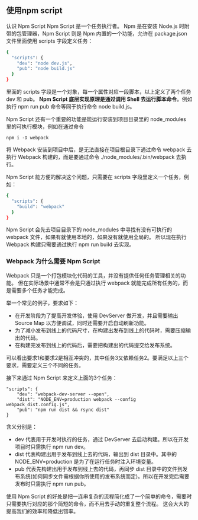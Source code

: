 ## 使用npm script

认识 Npm Script
Npm Script 是一个任务执行者。 Npm 是在安装 Node.js 时附带的包管理器，Npm Script 则是 Npm 内置的一个功能，允许在 package.json 文件里面使用 scripts 字段定义任务：

```bash
{
  "scripts": {
    "dev": "node dev.js",
    "pub": "node build.js"
  }
}
```

里面的 scripts 字段是一个对象，每一个属性对应一段脚本，以上定义了两个任务 dev 和 pub。 **Npm Script 底层实现原理是通过调用 Shell 去运行脚本命令**。例如执行 npm run pub 命令等同于执行命令 node build.js。

Npm Script 还有一个重要的功能是能运行安装到项目目录里的 node_modules 里的可执行模块，例如在通过命令

    npm i -D webpack

将 Webpack 安装到项目中后，是无法直接在项目根目录下通过命令 webpack 去执行 Webpack 构建的，而是要通过命令 ./node_modules/.bin/webpack 去执行。

Npm Script 能方便的解决这个问题，只需要在 scripts 字段里定义一个任务，例如：

```bash
{
  "scripts": {
    "build": "webpack"
  }
}
```

Npm Script 会先去项目目录下的 node_modules 中寻找有没有可执行的 webpack 文件，如果有就使用本地的，如果没有就使用全局的。 所以现在执行 Webpack 构建只需要通过执行 npm run build 去实现。

### Webpack 为什么需要 Npm Script

Webpack 只是一个打包模块化代码的工具，并没有提供任何任务管理相关的功能。 但在实际场景中通常不会是只通过执行 webpack 就能完成所有任务的，而是需要多个任务才能完成。

举一个常见的例子，要求如下：

- 在开发阶段为了提高开发体验，使用 DevServer 做开发，并且需要输出 Source Map 以方便调试，同时还需要开启自动刷新功能。
- 为了减小发布到线上的代码尺寸，在构建出发布到线上的代码时，需要压缩输出的代码。
- 在构建完发布到线上的代码后，需要把构建出的代码提交给发布系统。

可以看出要求1和要求2是相互冲突的，其中任务3又依赖任务2。要满足以上三个要求，需要定义三个不同的任务。

接下来通过 Npm Script 来定义上面的3个任务：

    "scripts": {
        "dev": "webpack-dev-server --open",
        "dist": "NODE_ENV=production webpack --config webpack_dist.config.js",
        "pub": "npm run dist && rsync dist"
    }

含义分别是：

- dev 代表用于开发时执行的任务，通过 DevServer 去启动构建。所以在开发项目时只需执行 npm run dev。
- dist 代表构建出用于发布到线上去的代码，输出到 dist 目录中。其中的 NODE_ENV=production 是为了在运行任务时注入环境变量。
- pub 代表先构建出用于发布到线上去的代码，再同步 dist 目录中的文件到发布系统(如何同步文件需根据你所使用的发布系统而定)。所以在开发完后需要发布时只需执行 npm run pub。

使用 Npm Script 的好处是把一连串复杂的流程简化成了一个简单的命令，需要时只需要执行对应的那个简短的命令，而不用去手动的重复整个流程。 这会大大的提高我们的效率和降低出错率。